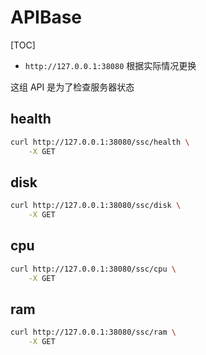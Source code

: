 # APIBase

[TOC]

- `http://127.0.0.1:38080`  根据实际情况更换

这组 API 是为了检查服务器状态

## health

```bash
curl http://127.0.0.1:38080/ssc/health \
	-X GET
```

## disk

```bash
curl http://127.0.0.1:38080/ssc/disk \
	-X GET
```

## cpu

```bash
curl http://127.0.0.1:38080/ssc/cpu \
	-X GET
```

## ram

```bash
curl http://127.0.0.1:38080/ssc/ram \
	-X GET
```